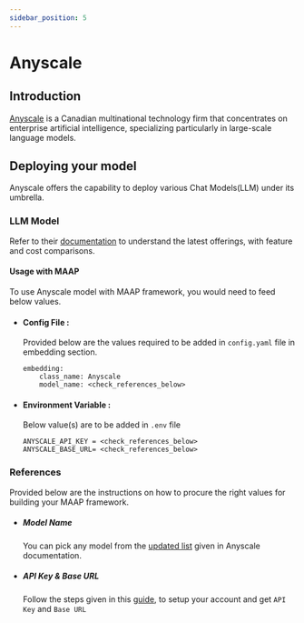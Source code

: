 ```yaml
---
sidebar_position: 5
---
```


# Anyscale

## Introduction

[Anyscale](https://anyscale.com/) is a Canadian multinational technology firm that concentrates on enterprise artificial intelligence, specializing particularly in large-scale language models.

## Deploying your model
Anyscale offers the capability to deploy various Chat Models(LLM) under its umbrella. 

### LLM Model 

Refer to their [documentation](https://docs.anthropic.com/en/docs/about-claude/models) to understand the latest offerings, with feature and cost comparisons.

#### Usage with MAAP
To use Anyscale model with MAAP framework, you would need to feed below values.

- #### Config File :
  Provided below are the values required to be added in `config.yaml` file in embedding section.
  ```
  embedding:
      class_name: Anyscale
      model_name: <check_references_below>
  ```

- #### Environment Variable :
  Below value(s) are to be added in `.env` file

  ```
  ANYSCALE_API_KEY = <check_references_below>
  ANYSCALE_BASE_URL= <check_references_below>
  ```

### References

Provided below are the instructions on how to procure the right values for building your MAAP framework.

- ##### Model Name
  You can pick any model from the [updated list](https://docs.anyscale.com/1.0.0/endpoints/overview/) given in Anyscale documentation.

- ##### API Key & Base URL

  Follow the steps given in this [guide](https://docs.anyscale.com/1.0.0/endpoints/model-serving/get-started/), to setup your account and get `API Key` and `Base URL` 
